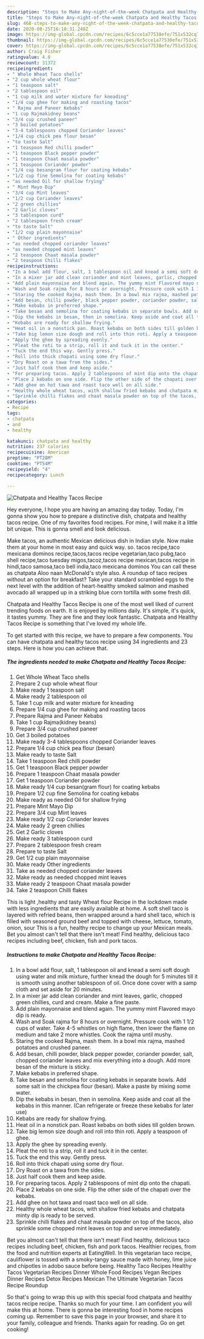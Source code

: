```yaml
---
description: "Steps to Make Any-night-of-the-week Chatpata and Healthy Tacos Recipe"
title: "Steps to Make Any-night-of-the-week Chatpata and Healthy Tacos Recipe"
slug: 468-steps-to-make-any-night-of-the-week-chatpata-and-healthy-tacos-recipe
date: 2020-08-25T16:10:31.248Z
image: https://img-global.cpcdn.com/recipes/6c5cce1a77538efe/751x532cq70/chatpata-and-healthy-tacos-recipe-recipe-main-photo.jpg
thumbnail: https://img-global.cpcdn.com/recipes/6c5cce1a77538efe/751x532cq70/chatpata-and-healthy-tacos-recipe-recipe-main-photo.jpg
cover: https://img-global.cpcdn.com/recipes/6c5cce1a77538efe/751x532cq70/chatpata-and-healthy-tacos-recipe-recipe-main-photo.jpg
author: Craig Fisher
ratingvalue: 4.8
reviewcount: 31372
recipeingredient:
- " Whole Wheat Taco shells"
- "2 cup whole wheat flour"
- "1 teaspoon salt"
- "2 tablespoon oil"
- "1 cup milk and water mixture for kneading"
- "1/4 cup ghee for making and roasting tacos"
- " Rajma and Paneer Kebabs"
- "1 cup Rajmakidney beans"
- "3/4 cup crushed paneer"
- "3 boiled potatoes"
- "3-4 tablespoons chopped Coriander leaves"
- "1/4 cup chick pea flour besan"
- "to taste Salt"
- "1 teaspoon Red chilli powder"
- "1 teaspoon Black pepper powder"
- "1 teaspoon Chaat masala powder"
- "1 teaspoon Coriander powder"
- "1/4 cup besangram flour for coating kebabs"
- "1/2 cup fine Semolina for coating kebabs"
- "as needed Oil for shallow frying"
- " Mint Mayo Dip"
- "3/4 cup Mint leaves"
- "1/2 cup Coriander leaves"
- "2 green chillies"
- "2 Garlic cloves"
- "3 tablespoon curd"
- "2 tablespoon fresh cream"
- "to taste Salt"
- "1/2 cup plain mayonnaise"
- " Other ingredients"
- "as needed chopped coriander leaves"
- "as needed chopped mint leaves"
- "2 teaspoon Chaat masala powder"
- "2 teaspoon Chilli flakes"
recipeinstructions:
- "In a bowl add flour, salt, 1 tablespoon oil and knead a semi soft dough using water and milk mixture, further knead the dough for 5 minutes till it is smooth using another tablespoon of oil. Once done cover with a samp cloth and set aside for 20 minutes."
- "In a mixer jar add clean coriander and mint leaves, garlic, chopped green chillies, curd and cream. Make a fine paste."
- "Add plain mayonnaise and blend again. The yummy mint Flavored mayo dip is ready."
- "Wash and Soak rajma for 8 hours or overnight. Pressure cook with 1 1/2 cups of water. Take 4-5 whistles on high flame, then lower the flame on medium and take 2 more whistles. Cook the rajma until mushy."
- "Staring the cooked Rajma, mash them. In a bowl mix rajma, mashed potatoes and crushed paneer."
- "Add besan, chilli powder, black pepper powder, coriander powder, salt, chopped coriander leaves and mix everything into a dough. Add more besan of the mixture is sticky."
- "Make kebabs in preferred shape."
- "Take besan and semolina for coating kebabs in separate bowls. Add some salt in the chickpea flour (besan). Make a paste by mixing some water."
- "Dip the kebabs in besan, then in semolina. Keep aside and coat all the kebabs in this manner. (Can refrigerate or freeze these kebabs for later use)"
- "Kebabs are ready for shallow frying."
- "Heat oil in a nonstick pan. Roast kebabs on both sides till golden brown."
- "Take big lemon size dough and roll into thin roti. Apply a teaspoon of ghee."
- "Apply the ghee by spreading evenly."
- "Pleat the roti to a strip, roll it and tuck it in the center."
- "Tuck the end this way. Gently press."
- "Roll into thick chapati using some dry flour."
- "Dry Roast on a tawa from the sides."
- "Just half cook them and keep aside."
- "For preparing tacos. Apply 2 tablespoons of mint dip onto the chapati."
- "Place 2 kebabs on one side. Flip the other side of the chapati over the kebabs."
- "Add ghee on hot tawa and roast taco well on all side."
- "Healthy whole wheat tacos, with shallow fried kebabs and chatpata minty dip is ready to be served."
- "Sprinkle chilli flakes and chaat masala powder on top of the tacos, also sprinkle some chopped mint leaves on top and serve immediately."
categories:
- Recipe
tags:
- chatpata
- and
- healthy

katakunci: chatpata and healthy 
nutrition: 237 calories
recipecuisine: American
preptime: "PT28M"
cooktime: "PT54M"
recipeyield: "4"
recipecategory: Lunch

---
```



![Chatpata and Healthy Tacos Recipe](https://img-global.cpcdn.com/recipes/6c5cce1a77538efe/751x532cq70/chatpata-and-healthy-tacos-recipe-recipe-main-photo.jpg)

Hey everyone, I hope you are having an amazing day today. Today, I'm gonna show you how to prepare a distinctive dish, chatpata and healthy tacos recipe. One of my favorites food recipes. For mine, I will make it a little bit unique. This is gonna smell and look delicious.

Make tacos, an authentic Mexican delicious dish in Indian style. Now make them at your home in most easy and quick way. so. tacos recipe,taco mexicana dominos recipe,tacos,tacos recipe vegetarian,taco pubg,taco shell recipe,taco tuesday migos,tacoz,tacos recipe mexican,tacos recipe in hindi,taco samosa,taco bell india,taco mexicana dominos You can call these as chatpata Aloo naan McDonald&#39;s style also. A roundup of taco recipes without an option for breakfast? Take your standard scrambled eggs to the next level with the addition of heart-healthy smoked salmon and mashed avocado all wrapped up in a striking blue corn tortilla with some fresh dill.

Chatpata and Healthy Tacos Recipe is one of the most well liked of current trending foods on earth. It is enjoyed by millions daily. It's simple, it's quick, it tastes yummy. They are fine and they look fantastic. Chatpata and Healthy Tacos Recipe is something that I've loved my whole life.


To get started with this recipe, we have to prepare a few components. You can have chatpata and healthy tacos recipe using 34 ingredients and 23 steps. Here is how you can achieve that.

<!--inarticleads1-->

##### The ingredients needed to make Chatpata and Healthy Tacos Recipe:

1. Get  Whole Wheat Taco shells
1. Prepare 2 cup whole wheat flour
1. Make ready 1 teaspoon salt
1. Make ready 2 tablespoon oil
1. Take 1 cup milk and water mixture for kneading
1. Prepare 1/4 cup ghee for making and roasting tacos
1. Prepare  Rajma and Paneer Kebabs
1. Take 1 cup Rajma(kidney beans)
1. Prepare 3/4 cup crushed paneer
1. Get 3 boiled potatoes
1. Make ready 3-4 tablespoons chopped Coriander leaves
1. Prepare 1/4 cup chick pea flour (besan)
1. Make ready to taste Salt
1. Take 1 teaspoon Red chilli powder
1. Get 1 teaspoon Black pepper powder
1. Prepare 1 teaspoon Chaat masala powder
1. Get 1 teaspoon Coriander powder
1. Make ready 1/4 cup besan(gram flour) for coating kebabs
1. Prepare 1/2 cup fine Semolina for coating kebabs
1. Make ready as needed Oil for shallow frying
1. Prepare  Mint Mayo Dip
1. Prepare 3/4 cup Mint leaves
1. Make ready 1/2 cup Coriander leaves
1. Make ready 2 green chillies
1. Get 2 Garlic cloves
1. Make ready 3 tablespoon curd
1. Prepare 2 tablespoon fresh cream
1. Prepare to taste Salt
1. Get 1/2 cup plain mayonnaise
1. Make ready  Other ingredients
1. Take as needed chopped coriander leaves
1. Make ready as needed chopped mint leaves
1. Make ready 2 teaspoon Chaat masala powder
1. Take 2 teaspoon Chilli flakes


This is light ,healthy and tasty Wheat flour Recipe in the lockdown made with less ingredients that are easily available at home. A soft shell taco is layered with refried beans, then wrapped around a hard shell taco, which is filled with seasoned ground beef and topped with cheese, lettuce, tomato, onion, sour This is a fun, healthy recipe to change up your Mexican meals. Bet you almost can&#39;t tell that there isn&#39;t meat! Find healthy, delicious taco recipes including beef, chicken, fish and pork tacos. 

<!--inarticleads2-->

##### Instructions to make Chatpata and Healthy Tacos Recipe:

1. In a bowl add flour, salt, 1 tablespoon oil and knead a semi soft dough using water and milk mixture, further knead the dough for 5 minutes till it is smooth using another tablespoon of oil. Once done cover with a samp cloth and set aside for 20 minutes.
1. In a mixer jar add clean coriander and mint leaves, garlic, chopped green chillies, curd and cream. Make a fine paste.
1. Add plain mayonnaise and blend again. The yummy mint Flavored mayo dip is ready.
1. Wash and Soak rajma for 8 hours or overnight. Pressure cook with 1 1/2 cups of water. Take 4-5 whistles on high flame, then lower the flame on medium and take 2 more whistles. Cook the rajma until mushy.
1. Staring the cooked Rajma, mash them. In a bowl mix rajma, mashed potatoes and crushed paneer.
1. Add besan, chilli powder, black pepper powder, coriander powder, salt, chopped coriander leaves and mix everything into a dough. Add more besan of the mixture is sticky.
1. Make kebabs in preferred shape.
1. Take besan and semolina for coating kebabs in separate bowls. Add some salt in the chickpea flour (besan). Make a paste by mixing some water.
1. Dip the kebabs in besan, then in semolina. Keep aside and coat all the kebabs in this manner. (Can refrigerate or freeze these kebabs for later use)
1. Kebabs are ready for shallow frying.
1. Heat oil in a nonstick pan. Roast kebabs on both sides till golden brown.
1. Take big lemon size dough and roll into thin roti. Apply a teaspoon of ghee.
1. Apply the ghee by spreading evenly.
1. Pleat the roti to a strip, roll it and tuck it in the center.
1. Tuck the end this way. Gently press.
1. Roll into thick chapati using some dry flour.
1. Dry Roast on a tawa from the sides.
1. Just half cook them and keep aside.
1. For preparing tacos. Apply 2 tablespoons of mint dip onto the chapati.
1. Place 2 kebabs on one side. Flip the other side of the chapati over the kebabs.
1. Add ghee on hot tawa and roast taco well on all side.
1. Healthy whole wheat tacos, with shallow fried kebabs and chatpata minty dip is ready to be served.
1. Sprinkle chilli flakes and chaat masala powder on top of the tacos, also sprinkle some chopped mint leaves on top and serve immediately.


Bet you almost can&#39;t tell that there isn&#39;t meat! Find healthy, delicious taco recipes including beef, chicken, fish and pork tacos. Healthier recipes, from the food and nutrition experts at EatingWell. In this vegetarian taco recipe, cauliflower is tossed with a smoky-tangy sauce made with honey, lime juice and chipotles in adobo sauce before being. Healthy Taco Recipes Healthy Tacos Vegetarian Recipes Dinner Whole Food Recipes Vegan Recipes Dinner Recipes Detox Recipes Mexican The Ultimate Vegetarian Tacos Recipe Roundup 

So that's going to wrap this up with this special food chatpata and healthy tacos recipe recipe. Thanks so much for your time. I am confident you will make this at home. There is gonna be interesting food in home recipes coming up. Remember to save this page in your browser, and share it to your family, colleague and friends. Thanks again for reading. Go on get cooking!

